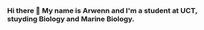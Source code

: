 ### Hi there 👋 My name is Arwenn and I'm a student at UCT, stuyding Biology and Marine Biology. 

<!--
**EvenstarA/EvenstarA** is a ✨ _special_ ✨ repository because its `README.md` (this file) appears on your GitHub profile.

Here are some ideas to get you started:

- 🔭 I’m currently working on completing 3rd year, and a few academic projects
- 🌱 I’m currently learning R, LaTeX, and laboratory skills. 
- 🤔 I’m looking for help with R and statistical analyses, for visualization and analysis of biological datasets.
- 💬 Ask me about ecology!
- 📫 How to reach me: kmmarw001@myuct.ac.za
- 😄 Pronouns: she/her
-->
